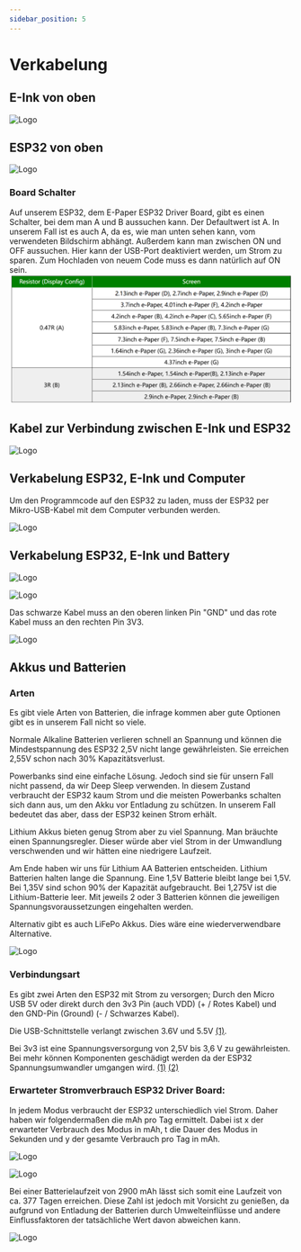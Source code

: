```yaml
---
sidebar_position: 5
---
```

# Verkabelung

## E-Ink von oben 

![Logo](/img/eink_top.jpg)

## ESP32 von oben

![Logo](/img/esp_top.jpg)

### Board Schalter
Auf unserem ESP32, dem E-Paper ESP32 Driver Board, gibt es einen Schalter, bei dem man A und B aussuchen kann. Der Defaultwert ist A. In unserem Fall ist es auch A, da es, wie man unten sehen kann, vom verwendeten Bildschirm abhängt. Außerdem kann man zwischen ON und OFF aussuchen. Hier kann der USB-Port deaktiviert werden, um Strom zu sparen. Zum Hochladen von neuem Code muss es dann natürlich auf ON sein. 
![A/B Modus](./absetting.png) 

## Kabel zur Verbindung zwischen E-Ink und ESP32

![Logo](/img/esp_eink_cable.jpg)

## Verkabelung ESP32, E-Ink und Computer

Um den Programmcode auf den ESP32 zu laden, muss der ESP32 per Mikro-USB-Kabel mit dem Computer verbunden werden.

![Logo](/img/esp_eink_laptop.jpg)


## Verkabelung ESP32, E-Ink und Battery

![Logo](/img/esp_eink_battery.jpg)

![Logo](/img/esp_pins.jpg)

Das schwarze Kabel muss an den oberen linken Pin "GND" und das rote Kabel muss an den rechten Pin 3V3.

![Logo](/img/esp_eink_pins.jpg)


## Akkus und Batterien

### Arten

Es gibt viele Arten von Batterien, die infrage kommen aber gute Optionen gibt es in unserem Fall nicht so viele.  

Normale Alkaline Batterien verlieren schnell an Spannung und können die Mindestspannung des ESP32 2,5V nicht lange gewährleisten. Sie erreichen 2,55V schon nach 30% Kapazitätsverlust. 

Powerbanks sind eine einfache Lösung. Jedoch sind sie für unsern Fall nicht passend, da wir Deep Sleep verwenden. In diesem Zustand verbraucht der ESP32 kaum Strom und die meisten Powerbanks schalten sich dann aus, um den Akku vor Entladung zu schützen. In unserem Fall bedeutet das aber, dass der ESP32 keinen Strom erhält. 

Lithium Akkus bieten genug Strom aber zu viel Spannung. Man bräuchte einen Spannungsregler. Dieser würde aber viel Strom in der Umwandlung verschwenden und wir hätten eine niedrigere Laufzeit.  

Am Ende haben wir uns für Lithium AA Batterien entscheiden. Lithium Batterien halten lange die Spannung. Eine 1,5V Batterie bleibt lange bei 1,5V. Bei 1,35V sind schon 90% der Kapazität aufgebraucht. Bei 1,275V ist die Lithium-Batterie leer. Mit jeweils 2 oder 3 Batterien können die jeweiligen Spannungsvoraussetzungen eingehalten werden. 

Alternativ gibt es auch LiFePo Akkus. Dies wäre eine wiederverwendbare Alternative. 

![Logo](/img/akkus.jpg)

### Verbindungsart 

Es gibt zwei Arten den ESP32 mit Strom zu versorgen; Durch den Micro USB 5V oder direkt durch den 3v3 Pin (auch VDD) (+ / Rotes Kabel) und den GND-Pin (Ground) (- / Schwarzes Kabel). 

Die USB-Schnittstelle verlangt zwischen 3.6V und 5.5V [(1)](https://www.waveshare.com/wiki/E-Paper_ESP32_Driver_Board). 

Bei 3v3 ist eine Spannungsversorgung von 2,5V bis 3,6 V zu gewährleisten. Bei mehr können Komponenten geschädigt werden da der ESP32 Spannungsumwandler umgangen wird. [(1)](https://www.radioshuttle.de/media/tech-infos/esp32-mit-batteriebetrieb/) [(2)](https://diyi0t.com/best-battery-for-esp32/)

### Erwarteter Stromverbrauch ESP32 Driver Board: 

In jedem Modus verbraucht der ESP32 unterschiedlich viel Strom. Daher haben wir folgendermaßen die mAh pro Tag ermittelt. Dabei ist x der erwarteter Verbrauch des Modus in mAh, t die Dauer des Modus in Sekunden und y der gesamte Verbrauch pro Tag in mAh.

![Logo](/img/battery1.png)

![Logo](/img/battery2.png)

Bei einer Batterielaufzeit von 2900 mAh lässt sich somit eine Laufzeit von ca. 377 Tagen erreichen. Diese Zahl ist jedoch mit Vorsicht zu genießen, da aufgrund von Entladung der Batterien durch Umwelteinflüsse und andere Einflussfaktoren der tatsächliche Wert davon abweichen kann.

![Logo](/img/battery3.png)

